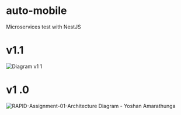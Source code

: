 
# auto-mobile
Microservices test with NestJS

# v1.1

![Diagram v1 1](https://user-images.githubusercontent.com/81754478/117243225-6fbbda00-ae54-11eb-8895-a0b4f8d1f11a.jpg)


# v1 .0

![RAPID-Assignment-01-Architecture  Diagram - Yoshan Amarathunga](https://user-images.githubusercontent.com/81754478/116839231-27e84900-abef-11eb-8cab-bc0f157791df.png)
